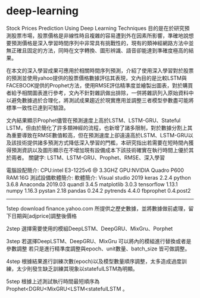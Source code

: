 # deep-learning
Stock Prices Prediction Using Deep Learning Techniques 
目的是在於研究預測股票市場，股票價格是非線性時且複雜的容易遭到外在因素所影響，準確地說想要預測價格是深入學習時間序列中非常具有挑戰性的，現有的類神經網路方法中並無正確且固定的方法，同時在文字轉換、圖形辨識、語音卻能達到準確度極高的結果。

在本文的深入學習成果可應用於相關時間序列預測，介紹了使用深入學習對於股票的預測並使用yahoo提供的股票價格數據評估其表現，文內目的是比較LSTM與FACEBOOK提供的Prophet方法，使用RMSE評估精準度並繪製出圖表，對於購買者給予相關圖表進行參考，文內不針對雜訊做出排除，一併將雜訊列入原始資料中以避免數據過於合理化，將測試成果趨近於現實應用並調整三者模型參數盡可能將標準一致性已達到可驗證。

文內結果顯示Prophet儘管在預測速度上高於LSTM、LSTM-GRU、Stateful LSTM，但由於簡化了許多類神經的流程，也新增了諸多限制，對於數據分割上其為重要導致在RMSE數值較高，但在預測速度上卻遠遠高於LSTM、LSTM-GRU以及該技術提供諸多預測方式降低深入學習的門檻，本研究指出若需要在短時間內獲得預測資訊以及圖形顯示在不增加現有設備成本下該技術確實在執行時間上優於其於兩者。
關鍵字: LSTM、LSTM-GRU、Prophet、RMSE、深入學習


電腦設配簡介:
CPU:intel E3-1225v6 @ 3.3GHZ
GPU:NVIDIA Quadro P600
RAM:16G
測試設備軟體簡介:
軟體簡介:
Visual studio 2019
keras 2.2.4
python 3.6.8
Anaconda 2019.03
quandl 3.4.5
matplotlib 3.0.3
tensorflow 1.13.1
numpy 1.16.3
pystan 2.18
pandas 0.24.2
pytrends 4.4.0
fbprophet 0.4.post2

-------------------------

1step   download finance.yahoo.com 所提供之歷史數據，並將數據做前處理，留下日期與[adjprice]調整後價格

2step   選擇需要使用的模組DeepLSTM、DeepGRU、MixGru、Porphet

3step   若選擇DeepLSTM、DeepGRU、MixGru 可以將內的模組進行替換或者是參數調整
        若只是進行精準度調整與epoch、unit數量、batch_size 皆可做調整。
        
4step   根據結果進行訓練次數(epoch)以及模型數量順序調整，太多造成過度訓練，太少則發生缺乏訓練其現象以statefulLSTM為明顯。

5step   根據上述測試執行時間最短順序為Prophet<DGRU<MixGRU<LSTM<statefulLSTM 。

